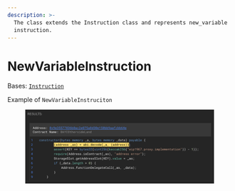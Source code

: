 ```yaml
---
description: >-
  The class extends the Instruction class and represents new_variable
  instruction.
---
```


# NewVariableInstruction

Bases: [`Instruction`](./)

Example of `NewVariableInstruciton`

<figure><img src="../../.gitbook/assets/image (1).png" alt=""><figcaption></figcaption></figure>
